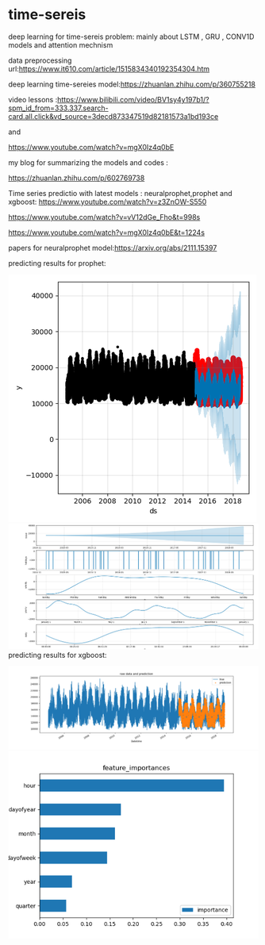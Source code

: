 # time-sereis
deep learning for time-sereis problem:  mainly  about LSTM , GRU  ,  CONV1D models and attention mechnism


data preprocessing url:https://www.it610.com/article/1515834340192354304.htm



deep learning time-sereies model:https://zhuanlan.zhihu.com/p/360755218


video lessons :https://www.bilibili.com/video/BV1sy4y197b1/?spm_id_from=333.337.search-card.all.click&vd_source=3decd873347519d82181573a1bd193ce

and

https://www.youtube.com/watch?v=mgX0Iz4q0bE


my blog for summarizing the models and codes :

https://zhuanlan.zhihu.com/p/602769738


Time series predictio with latest models : neuralprophet,prophet and xgboost:
https://www.youtube.com/watch?v=z3ZnOW-S550

https://www.youtube.com/watch?v=vV12dGe_Fho&t=998s


https://www.youtube.com/watch?v=mgX0Iz4q0bE&t=1224s


papers for neuralprophet model:https://arxiv.org/abs/2111.15397

predicting results for prophet: 

![image test](https://github.com/ZeonlungPun/time-sereis/blob/main/Figure_1.png)
![image test](https://github.com/ZeonlungPun/time-sereis/blob/main/Figure_2.png)
predicting results for xgboost:

<div align="center">
  <img src="https://github.com/ZeonlungPun/time-sereis/blob/main/Figure_3.png">
  <img src="https://github.com/ZeonlungPun/time-sereis/blob/main/Figure_5.png">
</div>



